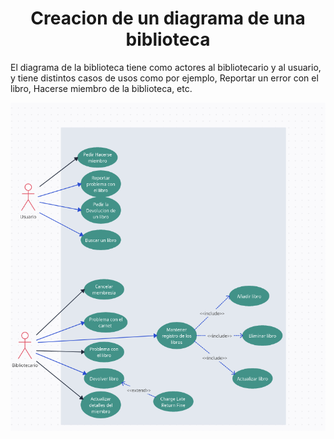 <h1 align="center"> Creacion de un diagrama 
 de una biblioteca </h1>

 El diagrama de la biblioteca tiene como actores al bibliotecario y al usuario, y tiene distintos casos de usos como por ejemplo, Reportar un error con el libro, Hacerse miembro de la biblioteca, etc.

 <img src="https://github.com/DavidRiccio/Markdown/blob/main/Diagramas/Diagrama-2/img/biblioteca.png"></img>